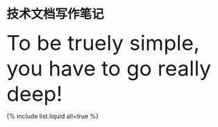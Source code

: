 # 技术文档写作笔记

<font size=22>To be truely simple, you have to go really deep!</font>

{% include list.liquid all=true %}
